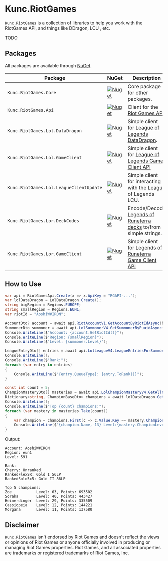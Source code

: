 # Kunc.RiotGames
`Kunc.RiotGames` is a collection of libraries to help you work with the RiotGames API, and things like DDragon, LCU , etc.

TODO 

## Packages
All packages are available through [NuGet](https://www.nuget.org/packages?q=Kunc.RiotGames.).

Package                                |NuGet| Description
---------------------------------------|-----|------------
`Kunc.RiotGames.Core`                  | [![Nuget](https://img.shields.io/nuget/v/Kunc.RiotGames.Core?logo=NuGet&logoColor=blue&style=flat-square)](https://www.nuget.org/packages/Kunc.RiotGames.Core) | Core package for other packages.|
`Kunc.RiotGames.Api`                   | [![Nuget](https://img.shields.io/nuget/v/Kunc.RiotGames.Api?logo=NuGet&logoColor=blue&style=flat-square)](https://www.nuget.org/packages/Kunc.RiotGames.Api) | Client for the [Riot Games API](https://developer.riotgames.com/apis).|
`Kunc.RiotGames.Lol.DataDragon`        | [![Nuget](https://img.shields.io/nuget/v/Kunc.RiotGames.Lol.DataDragon?logo=NuGet&logoColor=blue&style=flat-square)](https://www.nuget.org/packages/Kunc.RiotGames.Lol.DataDragon) |Simple client for [League of Legends DataDragon](https://developer.riotgames.com/docs/lol#data-dragon).|
`Kunc.RiotGames.Lol.GameClient`        | [![Nuget](https://img.shields.io/nuget/v/Kunc.RiotGames.Lol.GameClient?logo=NuGet&logoColor=blue&style=flat-square)](https://www.nuget.org/packages/Kunc.RiotGames.Lol.GameClient) |Simple client for [League of Legends Game Client API](https://developer.riotgames.com/docs/lol#game-client-api_live-client-data-api)|
`Kunc.RiotGames.Lol.LeagueClientUpdate`| [![Nuget](https://img.shields.io/nuget/v/Kunc.RiotGames.Lol.LeagueClientUpdate?logo=NuGet&logoColor=blue&style=flat-square)](https://www.nuget.org/packages/Kunc.RiotGames.Lol.LeagueClientUpdate) |Simple client for interacting with the League of Legends LCU.|
`Kunc.RiotGames.Lor.DeckCodes`         | [![Nuget](https://img.shields.io/nuget/v/Kunc.RiotGames.Lor.DeckCodes?logo=NuGet&logoColor=blue&style=flat-square)](https://www.nuget.org/packages/Kunc.RiotGames.Lor.DeckCodes) | Encode/Decode [Legends of Runeterra decks](https://developer.riotgames.com/docs/lor#deck-codes) to/from simple strings.|
`Kunc.RiotGames.Lor.GameClient`        | [![Nuget](https://img.shields.io/nuget/v/Kunc.RiotGames.Lor.GameClient?logo=NuGet&logoColor=blue&style=flat-square)](https://www.nuget.org/packages/Kunc.RiotGames.Lor.GameClient) |Simple client for [Legends of Runeterra Game Client API](https://developer.riotgames.com/docs/lor#game-client-api)|


## How to Use
```cs
var api = RiotGamesApi.Create(x => x.ApiKey = "RGAPI-...");
var lolDataDragon = LolDataDragon.Create();
string bigRegion = Regions.EUROPE;
string smallRegion = Regions.EUN1;
var riotId = "AoshiW#IRON";

AccountDto? account = await api.RiotAccountV1.GetAccountByRiotIdAsync(bigRegion, riotId);
SummonerDto summoner = await api.LolSummonerV4.GetSummonerByPuuidAsync(smallRegion, account!.Puuid);
Console.WriteLine($"Account: {account.GetRiotId()}");
Console.WriteLine($"Region: {smallRegion}");
Console.WriteLine($"Level: {summoner.Level}");

LeagueEntryDto[] entries = await api.LolLeagueV4.LeagueEntriesForSummonerAsync(smallRegion, summoner.Id);
Console.WriteLine();
Console.WriteLine($"Rank:");
foreach (var entry in entries)
{
    Console.WriteLine($"{entry.QueueType}: {entry.ToRank()}");
}

const int count = 5;
ChampionMasteryDto[] masteries = await api.LolChampionMasteryV4.GetAllChampionMasteryEntriesAsync(smallRegion, account.Puuid);
Dictionary<string, ChampionBaseDto> champions = await lolDataDragon.GetChampionsBaseAsync("latest", "en_US");
Console.WriteLine();
Console.WriteLine($"Top {count} champions:");
foreach (var mastery in masteries.Take(count))
{
    var champion = champions.First(c => c.Value.Key == mastery.ChampionId).Value;
    Console.WriteLine($"{champion.Name,-13} Level:{mastery.ChampionLevel,3}, Points:{mastery.ChampionPoints,7}");
}
```
Output:
```
Account: AoshiW#IRON
Region: eun1
Level: 591

Rank:
Cherry: Unranked
RankedFlexSR: Gold I 56LP
RankedSolo5x5: Gold II 86LP

Top 5 champions:
Zoe           Level: 63, Points: 693502
Soraka        Level: 40, Points: 443427
Heimerdinger  Level: 29, Points: 335509
Cassiopeia    Level: 12, Points: 144221
Morgana       Level: 11, Points: 137580

```
## Disclaimer
`Kunc.RiotGames` isn't endorsed by Riot Games and doesn't reflect the views or opinions of Riot Games or anyone officially involved in producing or managing Riot Games properties. Riot Games, and all associated properties are trademarks or registered trademarks of Riot Games, Inc.
